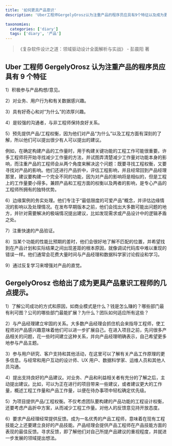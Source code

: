 ```yaml
---
title: '如何更具产品意识'
description: 'Uber工程师GergelyOrosz认为注重产品的程序员应具有9个特征以及成为更具产品意识工程师的几点提示'

taxonomies:
  categories: ['diary']
  tags: ['diary', '产品']
---
```


> 《复杂软件设计之道：领域驱动设计全面解析与实战》 - 彭晨阳 著

## Uber 工程师 GergelyOrosz 认为注重产品的程序员应具有 9 个特征

1）积极参与产品构想/意见。

2）对业务、用户行为和有关数据感兴趣。

3）具有好奇心和对“为什么”的浓厚兴趣。

4）是较强的沟通者，与非工程师保持良好关系。

5）预先提供产品/工程权衡，因为他们对产品“为什么”以及工程方面有深刻的了解，所以他们可以提出很少有人可以提出的建议。

例如，在确定构建产品的工作量时，用于构建关键功能的工程工作可能很重要。许多工程师将开始寻找减少工作量的方法，并试图弄清楚减少工作量对功能本身的影响，而注重产品的工程师会从两个角度来解决这个问题：既要寻找工程权衡，又要寻找对产品的影响。他们还进行产品折中，评估工程影响，并且经常回到产品经理那里，建议要构建一个完全不同的功能，因为对产品的影响将是相似的，但是工程上的工作量要小得多。兼顾产品和工程方面的权衡以及两者的影响，是专心产品的工程师所拥有的独特优势。

6）边缘案例的务实处理。他们专注于“最低限度的可爱产品”概念，并评估边缘情况的影响以及处理情况。在发布早期版本之前，他们会找出大多数可能出问题的地方，并针对需要解决的极端情况提出建议，比如发现需求或产品设计中的逻辑矛盾之处。

7）注重快速的产品验证。

8）当某个功能的性能比预期的差时，他们会很好地了解不匹配的位置，并希望找到在产品计划和实际结果之间出现差距的根本原因，就像调试代码库中难以重现的错误一样。他们通常会花费大量时间与产品经理和数据科学家讨论假设和学习。

9）通过反复学习来增强对产品的直觉。

## GergelyOrosz 也给出了成为更具产品意识工程师的几点提示。

1）了解公司成功的方式和原因，如商业模式是什么？钱是怎么赚的？哪些部门最有利可图？公司的哪些部门最能扩展？为什么？团队如何适应所有这些？

2）与产品经理建立牢固的关系。大多数产品经理会抓住机会来指导工程师，使工程师对产品感兴趣意味着他们可以进一步扩展自己。在进入项目之前，先问很多产品相关的问题，花一些时间建立这种关系，并向产品经理明确表示，自己希望更多地参与产品主题。

3）参与用户研究、客户支持和其他活动，在这里可以了解有关产品工作原理的更多信息。与经常和用户互动的设计师、UX 用户、数据科学家、运维人员和其他人员沟通。

4）提出支持良好的产品建议。对业务、产品和利益相关者有充分的了解之后，主动提出建议。比如，可以为正在进行的项目带来一些建议，或者建议更大的工作量，概述工程工作量和产品工作量，以便在待办事项中轻松确定优先级。

5）为项目提供产品/工程权衡。不仅考虑团队要构建的产品功能的工程设计权衡，还要考虑产品折中方案，从而减少工程工作量。对他人的反馈意见持开放态度。

6）要求产品经理经常提供反馈。成为一名优秀的产品工程师，意味着在现有工程技能之上还要建立良好的产品技能。产品经理会提供产品工程师在产品技能方面的表现的最佳反馈。寻求反馈，即了解他们对自己所提产品建议的重视程度，并就进一步发展的领域提出想法。

